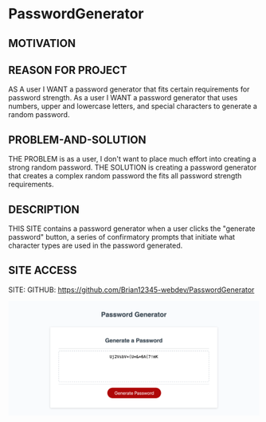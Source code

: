 # PasswordGenerator

## MOTIVATION

## REASON FOR PROJECT

AS A user I WANT a password generator that fits certain requirements for password strength. As a user I WANT a password generator that uses numbers, upper and lowercase letters, and special characters to generate a random password.
## PROBLEM-AND-SOLUTION

THE PROBLEM is as a user, I don't want to place much effort into creating a strong random password. THE SOLUTION is creating a password generator that creates a complex random password the fits all password strength requirements.

## DESCRIPTION

THIS SITE contains a password generator when a user clicks the "generate password" button, a series of confirmatory prompts that initiate what character types are used in the password generated.

## SITE ACCESS
SITE:
GITHUB: https://github.com/Brian12345-webdev/PasswordGenerator

![Alt text](image.png)